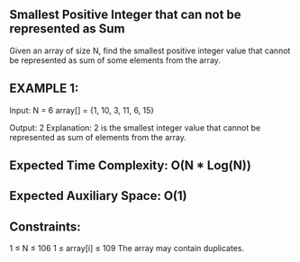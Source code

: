 ## Smallest Positive Integer that can not be represented as Sum
Given an array of size N, find the smallest positive integer value that cannot be represented as sum of some elements from the array.

## EXAMPLE 1:
Input: 
N = 6
array[] = {1, 10, 3, 11, 6, 15}

Output: 
2
Explanation:
2 is the smallest integer value that cannot be represented as sum of elements from the array.

## Expected Time Complexity: O(N * Log(N))
## Expected Auxiliary Space: O(1)

## Constraints:
1 ≤ N ≤ 106
1 ≤ array[i] ≤ 109
The array may contain duplicates.
